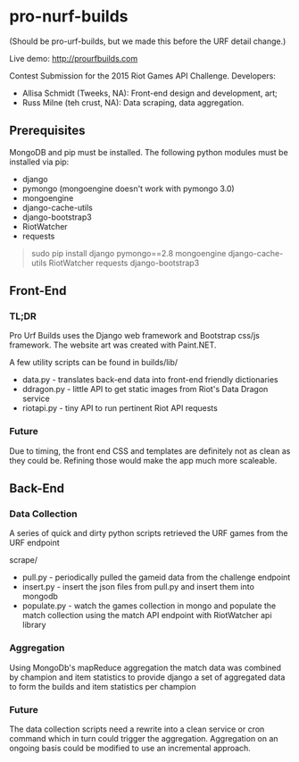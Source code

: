 # pro-nurf-builds
(Should be pro-urf-builds, but we made this before the URF detail change.)

Live demo: http://prourfbuilds.com

Contest Submission for the 2015 Riot Games API Challenge.
Developers:
 - Allisa Schmidt (Tweeks, NA): Front-end design and development, art;
 - Russ Milne (teh crust, NA): Data scraping, data aggregation.

## Prerequisites

MongoDB and pip must be installed. The following python modules must be installed via pip:
 - django
 - pymongo (mongoengine doesn't work with pymongo 3.0)
 - mongoengine
 - django-cache-utils
 - django-bootstrap3
 - RiotWatcher
 - requests

> sudo pip install django pymongo==2.8 mongoengine django-cache-utils RiotWatcher requests django-bootstrap3

## Front-End

### TL;DR
Pro Urf Builds uses the Django web framework and Bootstrap css/js framework. The website art was created with Paint.NET.

A few utility scripts can be found in builds/lib/
 - data.py - translates back-end data into front-end friendly dictionaries
 - ddragon.py - little API to get static images from Riot's Data Dragon service
 - riotapi.py - tiny API to run pertinent Riot API requests

### Future
Due to timing, the front end CSS and templates are definitely not as clean as they could be. Refining those would make the app much more scaleable.


## Back-End

### Data Collection
A series of quick and dirty python scripts retrieved the URF games from the URF endpoint

scrape/
 - pull.py - periodically pulled the gameid data from the challenge endpoint
 - insert.py - insert the json files from pull.py and insert them into mongodb
 - populate.py - watch the games collection in mongo and populate the match collection
              using the match API endpoint with RiotWatcher api library

### Aggregation
Using MongoDb's mapReduce aggregation the match data was combined by champion and item statistics to provide django a set of aggregated data to form the builds and item statistics per champion

### Future
The data collection scripts need a rewrite into a clean service or cron command which in turn could trigger the aggregation.  Aggregation on an ongoing basis could be modified to use an incremental approach.
